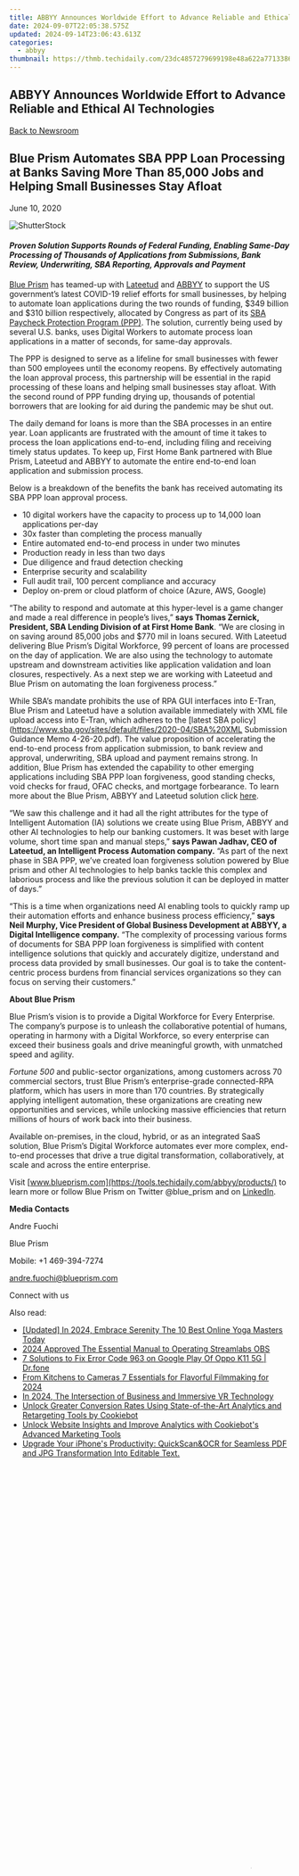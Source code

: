 ```yaml
---
title: ABBYY Announces Worldwide Effort to Advance Reliable and Ethical AI Technologies
date: 2024-09-07T22:05:38.575Z
updated: 2024-09-14T23:06:43.613Z
categories:
  - abbyy
thumbnail: https://thmb.techidaily.com/23dc4857279699198e48a622a7713386fd30f7f47908caf6a0fe50229057f885.jpg
---
```


## ABBYY Announces Worldwide Effort to Advance Reliable and Ethical AI Technologies

[Back to Newsroom](https://tools.techidaily.com/abbyy/products/)

## Blue Prism Automates SBA PPP Loan Processing at Banks Saving More Than 85,000 Jobs and Helping Small Businesses Stay Afloat

June 10, 2020

![ShutterStock](https://content.abbyy.com/-/media/project/abbyy/abbyy/branchtemplates/shutterstock_1272462163_1296-x-729.jpg?h=729&iar=0&w=1296)

#### _Proven Solution Supports Rounds of Federal Funding, Enabling Same-Day Processing of Thousands of Applications from Submissions, Bank Review, Underwriting, SBA Reporting, Approvals and Payment_

[Blue Prism](http://www.blueprism.com/) has teamed-up with [Lateetud](https://www.lateetud.com/) and [ABBYY](https://tools.techidaily.com/abbyy/products/) to support the US government’s latest COVID-19 relief efforts for small businesses, by helping to automate loan applications during the two rounds of funding, $349 billion and $310 billion respectively, allocated by Congress as part of its [SBA Paycheck Protection Program (PPP)](https://www.sba.gov/). The solution, currently being used by several U.S. banks, uses Digital Workers to automate process loan applications in a matter of seconds, for same-day approvals.

The PPP is designed to serve as a lifeline for small businesses with fewer than 500 employees until the economy reopens. By effectively automating the loan approval process, this partnership will be essential in the rapid processing of these loans and helping small businesses stay afloat. With the second round of PPP funding drying up, thousands of potential borrowers that are looking for aid during the pandemic may be shut out.

The daily demand for loans is more than the SBA processes in an entire year. Loan applicants are frustrated with the amount of time it takes to process the loan applications end-to-end, including filing and receiving timely status updates. To keep up, First Home Bank partnered with Blue Prism, Lateetud and ABBYY to automate the entire end-to-end loan application and submission process.

Below is a breakdown of the benefits the bank has received automating its SBA PPP loan approval process.

* 10 digital workers have the capacity to process up to 14,000 loan applications per-day
* 30x faster than completing the process manually
* Entire automated end-to-end process in under two minutes
* Production ready in less than two days
* Due diligence and fraud detection checking
* Enterprise security and scalability
* Full audit trail, 100 percent compliance and accuracy
* Deploy on-prem or cloud platform of choice (Azure, AWS, Google)

“The ability to respond and automate at this hyper-level is a game changer and made a real difference in people’s lives,” **says Thomas Zernick, President, SBA Lending Division of at First Home Bank**. “We are closing in on saving around 85,000 jobs and $770 mil in loans secured. With Lateetud delivering Blue Prism’s Digital Workforce, 99 percent of loans are processed on the day of application. We are also using the technology to automate upstream and downstream activities like application validation and loan closures, respectively. As a next step we are working with Lateetud and Blue Prism on automating the loan forgiveness process.”

While SBA’s mandate prohibits the use of RPA GUI interfaces into E-Tran, Blue Prism and Lateetud have a solution available immediately with XML file upload access into E-Tran, which adheres to the [latest SBA policy](https://www.sba.gov/sites/default/files/2020-04/SBA%20XML Submission Guidance Memo 4-26-20.pdf). The value proposition of accelerating the end-to-end process from application submission, to bank review and approval, underwriting, SBA upload and payment remains strong. In addition, Blue Prism has extended the capability to other emerging applications including SBA PPP loan forgiveness, good standing checks, void checks for fraud, OFAC checks, and mortgage forbearance. To learn more about the Blue Prism, ABBYY and Lateetud solution click [here](https://www.blueprism.com/rpa-paycheck-protection-program/).

“We saw this challenge and it had all the right attributes for the type of Intelligent Automation (IA) solutions we create using Blue Prism, ABBYY and other AI technologies to help our banking customers. It was beset with large volume, short time span and manual steps,” **says Pawan Jadhav, CEO of Lateetud, an Intelligent Process Automation company.** “As part of the next phase in SBA PPP, we’ve created loan forgiveness solution powered by Blue prism and other AI technologies to help banks tackle this complex and laborious process and like the previous solution it can be deployed in matter of days.”

“This is a time when organizations need AI enabling tools to quickly ramp up their automation efforts and enhance business process efficiency,” **says Neil Murphy, Vice President of Global Business Development at ABBYY, a Digital Intelligence company.** “The complexity of processing various forms of documents for SBA PPP loan forgiveness is simplified with content intelligence solutions that quickly and accurately digitize, understand and process data provided by small businesses. Our goal is to take the content-centric process burdens from financial services organizations so they can focus on serving their customers.”

  
**About Blue Prism**

Blue Prism’s vision is to provide a Digital Workforce for Every Enterprise. The company’s purpose is to unleash the collaborative potential of humans, operating in harmony with a Digital Workforce, so every enterprise can exceed their business goals and drive meaningful growth, with unmatched speed and agility.

_Fortune 500_ and public-sector organizations, among customers across 70 commercial sectors, trust Blue Prism’s enterprise-grade connected-RPA platform, which has users in more than 170 countries. By strategically applying intelligent automation, these organizations are creating new opportunities and services, while unlocking massive efficiencies that return millions of hours of work back into their business.

Available on-premises, in the cloud, hybrid, or as an integrated SaaS solution, Blue Prism’s Digital Workforce automates ever more complex, end-to-end processes that drive a true digital transformation, collaboratively, at scale and across the entire enterprise.

Visit [www.blueprism.com](https://tools.techidaily.com/abbyy/products/) to learn more or follow Blue Prism on Twitter @blue\_prism and on [LinkedIn](https://www.linkedin.com/company/blue-prism-limited/).

**Media Contacts**

Andre Fuochi

Blue Prism

Mobile: +1 469-394-7274

[andre.fuochi@blueprism.com](https://tools.techidaily.com/abbyy/products/)

Connect with us

<ins class="adsbygoogle"
     style="display:block"
     data-ad-format="autorelaxed"
     data-ad-client="ca-pub-7571918770474297"
     data-ad-slot="1223367746"></ins>

<ins class="adsbygoogle"
     style="display:block"
     data-ad-client="ca-pub-7571918770474297"
     data-ad-slot="8358498916"
     data-ad-format="auto"
     data-full-width-responsive="true"></ins>

<span class="atpl-alsoreadstyle">Also read:</span>
<div><ul>
<li><a href="https://facebook-video-share.techidaily.com/updated-in-2024-embrace-serenity-the-10-best-online-yoga-masters-today/"><u>[Updated] In 2024, Embrace Serenity The 10 Best Online Yoga Masters Today</u></a></li>
<li><a href="https://remote-screen-capture.techidaily.com/2024-approved-the-essential-manual-to-operating-streamlabs-obs/"><u>2024 Approved The Essential Manual to Operating Streamlabs OBS</u></a></li>
<li><a href="https://howto.techidaily.com/7-solutions-to-fix-error-code-963-on-google-play-of-oppo-k11-5g-drfone-by-drfone-fix-android-problems-fix-android-problems/"><u>7 Solutions to Fix Error Code 963 on Google Play Of Oppo K11 5G | Dr.fone</u></a></li>
<li><a href="https://some-knowledge.techidaily.com/from-kitchens-to-cameras-7-essentials-for-flavorful-filmmaking-for-2024/"><u>From Kitchens to Cameras 7 Essentials for Flavorful Filmmaking for 2024</u></a></li>
<li><a href="https://some-skills.techidaily.com/in-2024-the-intersection-of-business-and-immersive-vr-technology/"><u>In 2024, The Intersection of Business and Immersive VR Technology</u></a></li>
<li><a href="https://solve-manuals.techidaily.com/unlock-greater-conversion-rates-using-state-of-the-art-analytics-and-retargeting-tools-by-cookiebot/"><u>Unlock Greater Conversion Rates Using State-of-the-Art Analytics and Retargeting Tools by Cookiebot</u></a></li>
<li><a href="https://solve-manuals.techidaily.com/unlock-website-insights-and-improve-analytics-with-cookiebots-advanced-marketing-tools/"><u>Unlock Website Insights and Improve Analytics with Cookiebot's Advanced Marketing Tools</u></a></li>
<li><a href="https://solve-manuals.techidaily.com/upgrade-your-iphones-productivity-quickscanandocr-for-seamless-pdf-and-jpg-transformation-into-editable-text/"><u>Upgrade Your iPhone's Productivity: QuickScan&OCR for Seamless PDF and JPG Transformation Into Editable Text.</u></a></li>
</ul></div>

<!-- affiliate ads begin -->
<span id="1834903">
					<video width="864" height="1536" style="cursor:pointer"
           poster="//a.impactradius-go.com/display-clicktoplayimage/1834903.png"
           onclick="if(!this.playClicked){this.play();this.setAttribute('controls',true);this.playClicked=true;}">
	   <source src="//a.impactradius-go.com/display-ad/16836-1834903">
	   <img src="//a.impactradius-go.com/display-clicktoplayimage/1834903.png" style="border: none; height: 100%; width: 100%; object-fit: contain">
	</video>
	<div style="width:540px;text-align:center"><a href="javascript:window.open(decodeURIComponent('https%3A%2F%2F25home.pxf.io%2Fc%2F5597632%2F1834903%2F16836'), '_blank');void(0);">Click here</a></div>
</span>
<img height="0" width="0" src="https://imp.pxf.io/i/5597632/1834903/16836" style="position:absolute;visibility:hidden;" border="0" />
<!-- affiliate ads end -->


